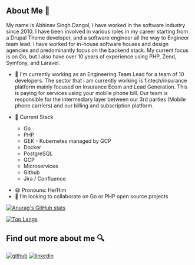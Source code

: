 ## About Me 👀 

My name is Abhinav Singh Dangol, I have worked in the software industry since 2010. I have been involved in various roles in my career starting from a Drupal Theme developer, and a software engineer all the way to Engineer team lead. I have worked for in-house software houses and design agencies and predominantly focus on the backend stack. My current focus is on Go, but I also have over 10 years of experience using PHP, Zend, Symfony, and Laravel.

* 💼 I'm currently working as an Engineering Team Lead for a team of 10 developers. The sector that i am currently working is fintech/insurance platform mainly focused on Insurance Ecom and Lead Generation. This is paying for services using your mobile phone bill. Our team is responsible for the intermediary layer between our 3rd parties (Mobile phone carriers) and our billing and subscription platform. 

* 🥞 Current Stack
    * Go
    * PHP
    * GEK - Kubernetes managed by GCP
    * Docker
    * PostgreSQL
    * GCP
    * Microservices
    * Github
    * Jira / Confluence

- 😄 Pronouns: He/Him
- 👯 I’m looking to collaborate on Go or PHP open source projects

[![Anurag's GitHub stats](https://github-readme-stats.vercel.app/api?username=ntuple&show_icons=true&theme=transparent)](https://github.com/anuraghazra/github-readme-stats)

[![Top Langs](https://github-readme-stats.vercel.app/api/top-langs/?username=ntuple&layout=donut)](https://github.com/anuraghazra/github-readme-stats)

## Find out more about me 🔍 

[![github](https://img.shields.io/badge/GitHub-000000?style=for-the-badge&logo=GitHub&logoColor=white)](https://github.com/ntuple)
[![linkedin](https://img.shields.io/badge/LinkedIn-0077B5?style=for-the-badge&logo=linkedin&logoColor=white)](https://www.linkedin.com/in/abhinavsdangol/)

